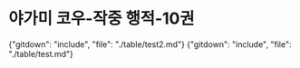 # 야가미 코우-작중 행적-10권
{"gitdown": "include", "file": "./table/test2.md"}
{"gitdown": "include", "file": "./table/test.md"}
